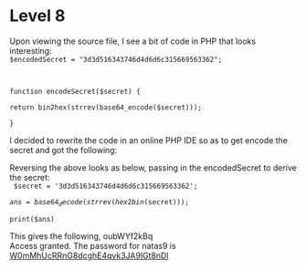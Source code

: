 # Level 8
Upon viewing the source file, I see a bit of code in PHP that looks interesting:  
<code>$encodedSecret = 
"3d3d516343746d4d6d6c315669563362";

function encodeSecret($secret) {  
     return bin2hex(strrev(base64_encode($secret)));  
    }
</code>

I decided to rewrite the code in an online PHP IDE so as to get encode the secret and got the following: 

Reversing the above looks as below, passing in the encodedSecret to derive the secret:  
<code>
$secret = '3d3d516343746d4d6d6c315669563362';  
$ans = base64_decode(strrev(hex2bin($secret)));  
print($ans)
</code>

This gives the following, oubWYf2kBq  
Access granted. The password for natas9 is <ins>W0mMhUcRRnG8dcghE4qvk3JA9lGt8nDl</ins>